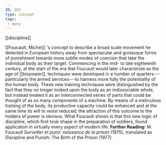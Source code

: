 ```yaml
---
ID: 203
type: concept
tags: 
 - many
---
```


[[discipline]] 

[[Foucault, Michel]] 's concept to
describe a broad scale movement he detected in European history away
from spectacular and grotesque forms of punishment towards more subtle
modes of coercion that take the individual body as their target.
Commencing in the mid- to late eighteenth century, at the start of the
era that Foucault would later characterize as the age of
[[biopower]], techniques were
developed in a number of quarters---particularly the armed services---to
harness more fully the potentiality of the human body. These new
training techniques were distinguished by the fact that they no longer
looked upon the body as an indissociable whole, but instead treated it
as an interconnected series of parts that could be thought of as so many
components of a machine. By means of a meticulous training of the body,
its productive capacity could be enhanced and at the same time its will
to resist reduced, the attraction of this outcome to the holders of
power is obvious. What Foucault shows is that this new logic of
discipline, which first took shape in the preparation of soldiers, found
application in virtually every aspect of modern life.
**Further Reading:** M. Foucault *Surveiller et punir: naissance de la
prison* (1975), translated as Discipline and Punish: The Birth of the
Prison (1977).
